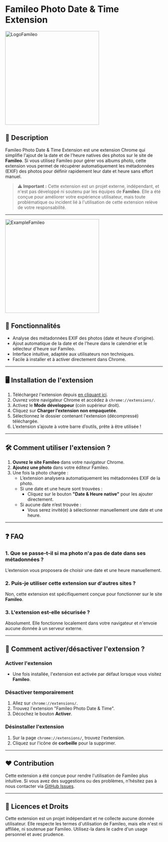# Famileo Photo Date & Time Extension

<img src="https://github.com/user-attachments/assets/ad6f2c16-0fba-4416-897c-a1edc3e133b9" alt="LogoFamileo" width="300"/>

## 🌟 **Description**
Famileo Photo Date & Time Extension est une extension Chrome qui simplifie l'ajout de la date et de l'heure natives des photos sur le site de **Famileo**. Si vous utilisez Famileo pour gérer vos albums photo, cette extension vous permet de récupérer automatiquement les métadonnées (EXIF) des photos pour définir rapidement leur date et heure sans effort manuel.

> **⚠️ Important :** Cette extension est un projet externe, indépendant, et n'est pas développé ni soutenu par les équipes de **Famileo**. Elle a été conçue pour améliorer votre expérience utilisateur, mais toute problématique ou incident lié à l'utilisation de cette extension relève de votre responsabilité.

---

<img src="https://github.com/user-attachments/assets/48f790b6-9f62-4732-ade5-0d327e768e14" alt="ExampleFamileo" width="300"/>


## 🚀 **Fonctionnalités**
- Analyse des métadonnées EXIF des photos (date et heure d'origine).
- Ajout automatique de la date et de l'heure dans le calendrier et le sélecteur d'heure sur Famileo.
- Interface intuitive, adaptée aux utilisateurs non techniques.
- Facile à installer et à activer directement dans Chrome.

---

## 🖥️ **Installation de l'extension**
1. Téléchargez l'extension depuis [en cliquant ici](https://github.com/nicocouz/Famileo-Photo-Date-Time-Setter/archive/refs/heads/main.zip).
2. Ouvrez votre navigateur Chrome et accédez à `chrome://extensions/`.
3. Activez le **Mode développeur** (coin supérieur droit).
4. Cliquez sur **Charger l’extension non empaquetée**.
5. Sélectionnez le dossier contenant l'extension (décompressé) téléchargée.
6. L’extension s’ajoute à votre barre d’outils, prête à être utilisée !

---

## 🛠️ **Comment utiliser l'extension ?**
1. **Ouvrez le site Famileo** dans votre navigateur Chrome.
2. **Ajoutez une photo** dans votre éditeur Famileo.
3. Une fois la photo chargée :
   - L’extension analysera automatiquement les métadonnées EXIF de la photo.
   - Si une date et une heure sont trouvées :
     - Cliquez sur le bouton **"Date & Heure native"** pour les ajouter directement.
   - Si aucune date n’est trouvée :
     - Vous serez invité(e) à sélectionner manuellement une date et une heure.

---

## ❓ **FAQ**

### **1. Que se passe-t-il si ma photo n'a pas de date dans ses métadonnées ?**
L’extension vous proposera de choisir une date et une heure manuellement.

### **2. Puis-je utiliser cette extension sur d'autres sites ?**
Non, cette extension est spécifiquement conçue pour fonctionner sur le site **Famileo**.

### **3. L'extension est-elle sécurisée ?**
Absolument. Elle fonctionne localement dans votre navigateur et n'envoie aucune donnée à un serveur externe.

---

## 📖 **Comment activer/désactiver l'extension ?**

### **Activer l'extension**
- Une fois installée, l'extension est activée par défaut lorsque vous visitez **Famileo**.

### **Désactiver temporairement**
1. Allez sur `chrome://extensions/`.
2. Trouvez l'extension "Famileo Photo Date & Time".
3. Décochez le bouton **Activer**.

### **Désinstaller l'extension**
1. Sur la page `chrome://extensions/`, trouvez l'extension.
2. Cliquez sur l'icône de **corbeille** pour la supprimer.

---

## ❤️ **Contribution**
Cette extension a été conçue pour rendre l'utilisation de Famileo plus intuitive. Si vous avez des suggestions ou des problèmes, n'hésitez pas à nous contacter via [GitHub Issues](https://github.com/nicocouz/Famileo-Photo-Date-Time-Setter/issues).

---

## 📝 **Licences et Droits**
Cette extension est un projet indépendant et ne collecte aucune donnée utilisateur. Elle respecte les termes d'utilisation de Famileo, mais elle n'est ni affiliée, ni soutenue par Famileo. Utilisez-la dans le cadre d'un usage personnel et avec prudence.
